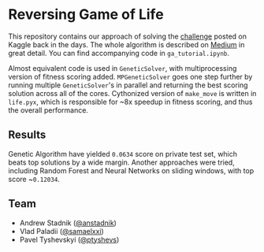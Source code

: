 # Reversing Game of Life

This repository contains our approach of solving the [challenge](https://www.kaggle.com/c/conway-s-reverse-game-of-life) posted on Kaggle back in the days.
The whole algorithm is described on [Medium](https://medium.com/@ptyshevs/rgol-ga-1cafc67db6c7) in great detail. You can find accompanying code in `ga_tutorial.ipynb`.

Almost equivalent code is used in `GeneticSolver`, with multiprocessing version of fitness scoring added. `MPGeneticSolver` goes one step further by running multiple `GeneticSolver`'s in parallel and returning the best scoring solution across all of the cores. Cythonized version of `make_move` is written in `life.pyx`, which is responsible for ~8x speedup in fitness scoring, and thus the overall performance.

## Results

Genetic Algorithm have yielded `0.0634` score on private test set, which beats top solutions by a wide margin.
Another approaches were tried, including Random Forest and Neural Networks on sliding windows, with top score ~`0.12034`.

## Team

* Andrew Stadnik ([@anstadnik](https://github.com/anstadnik))
* Vlad Paladii ([@samaelxxi](https://github.com/samaelxxi))
* Pavel Tyshevskyi ([@ptyshevs](https://github.com/ptyshevs))
